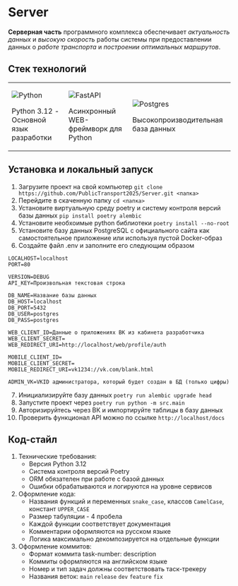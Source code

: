 # Server
**Серверная часть** программного комплекса обеспечивает *актуальность данных* и *высокую скорость* работы системы при предоставлении данных о *работе транспорта* и *построении оптимальных маршрутов*.

## Стек технологий

<table align="center" width='100%'>
<tr><td>

![Python](https://img.shields.io/badge/python-3670A0?style=for-the-badge&logo=python&logoColor=ffdd54)

Python 3.12 - Основной язык разработки
</td><td>

![FastAPI](https://img.shields.io/badge/FastAPI-005571?style=for-the-badge&logo=fastapi)

Асинхронный WEB-фреймворк для Python
</td><td>

![Postgres](https://img.shields.io/badge/postgres-%23316192.svg?style=for-the-badge&logo=postgresql&logoColor=white)

Высокопроизводительная база данных
</td></tr><table>

## Установка и локальный запуск
1. Загрузите проект на свой компьютер ```git clone https://github.com/PublicTransport2025/Server.git <папка> ```
2. Перейдите в скаченную папку ```cd <папка> ```
3. Установите виртуальную среду poetry и систему контроля версий базы данных ```pip install poetry alembic```
4. Установите необхоимые python библиотеки ```poetry install --no-root```
5. Установите базу данных PostgreSQL с официального сайта как самостоятельное приложение или используя пустой Docker-образ
6. Создайте файл .env и заполните его следующим образом
```
LOCALHOST=localhost
PORT=80

VERSION=DEBUG
API_KEY=Произвольная текстовая строка

DB_NAME=Название базы данных
DB_HOST=localhost
DB_PORT=5432
DB_USER=postgres
DB_PASS=postgres

WEB_CLIENT_ID=Данные о приложениях ВК из кабинета разработчика
WEB_CLIENT_SECRET=
WEB_REDIRECT_URI=http://localhost/web/profile/auth

MOBILE_CLIENT_ID=
MOBILE_CLIENT_SECRET=
MOBILE_REDIRECT_URI=vk1234://vk.com/blank.html

ADMIN_VK=VKID администратора, который будет создан в БД (только цифры)
```
7. Инициализируйте базу данных ```poetry run alembic upgrade head```
8. Запустите проект через ```poetry run python -m src.main```
9. Авторизируйтесь через ВК и импортируйте таблицы в базу данных
10. Проверить функционал API можно по ссылке ```http://localhost/docs```

## Код-стайл
1. Технические требования:
   * Версия Python 3.12
   * Система контроля версий Poetry
   * ORM обязателен при работе с базой данных
   * Ошибки обрабатываются и логируются на уровне сервисов
2. Оформление кода:
   * Названия функций и переменных ```snake_case```, классов ```CamelCase```, констант ```UPPER_CASE```
   * Размер табуляции - 4 пробела
   * Каждой функции соответствует документация
   * Комментарии оформляются на русском языке
   * Логика максимально декомпозируется на отдельные функции
3. Оформление коммитов:
   * Формат коммита task-number: description
   * Коммиты оформляются на английском языке
   * Номер и тип задач должны соответствовать таск-трекеру
   * Названия веток: ```main``` ```release``` ```dev``` ```feature``` ```fix``` 
